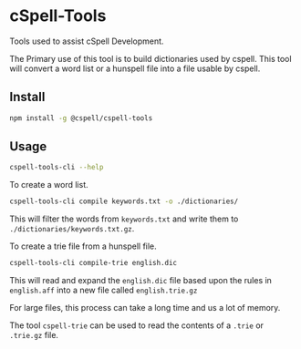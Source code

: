 # cSpell-Tools

Tools used to assist cSpell Development.

The Primary use of this tool is to build dictionaries used by cspell. This tool will convert a word list or a hunspell file into a file usable by cspell.

## Install

```sh
npm install -g @cspell/cspell-tools
```

## Usage

```sh
cspell-tools-cli --help
```

To create a word list.

```sh
cspell-tools-cli compile keywords.txt -o ./dictionaries/
```

This will filter the words from `keywords.txt` and write them to `./dictionaries/keywords.txt.gz`.

To create a trie file from a hunspell file.

```sh
cspell-tools-cli compile-trie english.dic
```

This will read and expand the `english.dic` file based upon the rules in `english.aff` into a new file called `english.trie.gz`

For large files, this process can take a long time and us a lot of memory.

The tool `cspell-trie` can be used to read the contents of a `.trie` or `.trie.gz` file.
